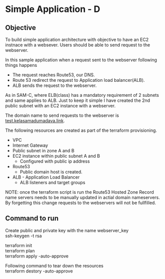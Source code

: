 # Simple Application - D

## Objective
To build simple application architecture with objective to have an EC2 instnace with a websever.
Users should be able to send request to the webserver.

In this sample application when a request sent to the webserver following things happens 
 * The request reaches Route53, our DNS.
 * Route 53 redirect the request to Application load balancer(ALB).
 * ALB sends the request to the webserver.


As in SAM-C, where ELB(class) has a mandatory requirement of 2 subnets and same applies to ALB. 
Just to keep it simple I have created the 2nd public subnet with an EC2 instance with a webserver.

The domain name to send requests to the webserver is [test.kelasamadumadava.link](http://test.kelasamadumadava.link).

The following resources are created as part of the terraform provisioning.

* VPC
* Internet Gateway
* Public subnet in zone A and B
* EC2 instance within public subnet A and B
    * Configured with public ip address
* Route53
    * Public domain host is created.
* ALB - Application Load Balancer 
    * ALB listeners and target groups

NOTE: once the terraform script is run the Route53 Hosted Zone Record name servers needs to be manually updated in actial domain nameservers. By forgetting this change requests to the webservers will not be fullfilled.

## Command to run
Create public and private key  with the name webserver_key  
ssh-keygen -t rsa  
    
terraform init  
terraform plan  
terraform  apply -auto-approve  

Following command to tear down the resources  
terraform  destory  -auto-approve